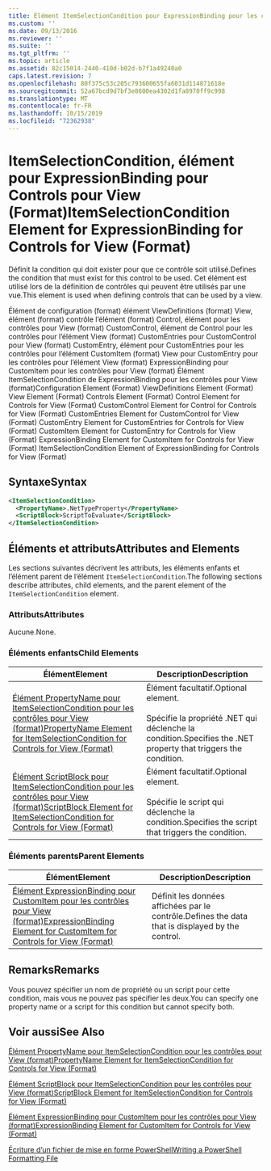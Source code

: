 ```yaml
---
title: Élément ItemSelectionCondition pour ExpressionBinding pour les contrôles pour View (format) | Microsoft Docs
ms.custom: ''
ms.date: 09/13/2016
ms.reviewer: ''
ms.suite: ''
ms.tgt_pltfrm: ''
ms.topic: article
ms.assetid: 82c15014-2440-410d-b02d-b7f1a49240a0
caps.latest.revision: 7
ms.openlocfilehash: 80f375c53c205c793600655fa6031d114871618e
ms.sourcegitcommit: 52a67bcd9d7bf3e8600ea4302d1fa8970ff9c998
ms.translationtype: MT
ms.contentlocale: fr-FR
ms.lasthandoff: 10/15/2019
ms.locfileid: "72362938"
---
```

# <a name="itemselectioncondition-element-for-expressionbinding-for-controls-for-view-format"></a><span data-ttu-id="6956c-102">ItemSelectionCondition, élément pour ExpressionBinding pour Controls pour View (Format)</span><span class="sxs-lookup"><span data-stu-id="6956c-102">ItemSelectionCondition Element for ExpressionBinding for Controls for View (Format)</span></span>

<span data-ttu-id="6956c-103">Définit la condition qui doit exister pour que ce contrôle soit utilisé.</span><span class="sxs-lookup"><span data-stu-id="6956c-103">Defines the condition that must exist for this control to be used.</span></span> <span data-ttu-id="6956c-104">Cet élément est utilisé lors de la définition de contrôles qui peuvent être utilisés par une vue.</span><span class="sxs-lookup"><span data-stu-id="6956c-104">This element is used when defining controls that can be used by a view.</span></span>

<span data-ttu-id="6956c-105">Élément de configuration (format) élément ViewDefinitions (format) View, élément (format) contrôle l’élément (format) Control, élément pour les contrôles pour View (format) CustomControl, élément de Control pour les contrôles pour l’élément View (format) CustomEntries pour CustomControl pour View (format) CustomEntry, élément pour CustomEntries pour les contrôles pour l’élément CustomItem (format) View pour CustomEntry pour les contrôles pour l’élément View (format) ExpressionBinding pour CustomItem pour les contrôles pour View (format) Élément ItemSelectionCondition de ExpressionBinding pour les contrôles pour View (format)</span><span class="sxs-lookup"><span data-stu-id="6956c-105">Configuration Element (Format) ViewDefinitions Element (Format) View Element (Format) Controls Element (Format) Control Element for Controls for View (Format) CustomControl Element for Control for Controls for View (Format) CustomEntries Element for CustomControl for View (Format) CustomEntry Element for CustomEntries for Controls for View (Format) CustomItem Element for CustomEntry for Controls for View (Format) ExpressionBinding Element for CustomItem for Controls for View (Format) ItemSelectionCondition Element of ExpressionBinding for Controls for View (Format)</span></span>

## <a name="syntax"></a><span data-ttu-id="6956c-106">Syntaxe</span><span class="sxs-lookup"><span data-stu-id="6956c-106">Syntax</span></span>

```xml
<ItemSelectionCondition>
  <PropertyName>.NetTypeProperty</PropertyName>
  <ScriptBlock>ScriptToEvaluate</ScriptBlock>
</ItemSelectionCondition>
```

## <a name="attributes-and-elements"></a><span data-ttu-id="6956c-107">Éléments et attributs</span><span class="sxs-lookup"><span data-stu-id="6956c-107">Attributes and Elements</span></span>

<span data-ttu-id="6956c-108">Les sections suivantes décrivent les attributs, les éléments enfants et l’élément parent de l’élément `ItemSelectionCondition`.</span><span class="sxs-lookup"><span data-stu-id="6956c-108">The following sections describe attributes, child elements, and the parent element of the `ItemSelectionCondition` element.</span></span>

### <a name="attributes"></a><span data-ttu-id="6956c-109">Attributs</span><span class="sxs-lookup"><span data-stu-id="6956c-109">Attributes</span></span>

<span data-ttu-id="6956c-110">Aucune.</span><span class="sxs-lookup"><span data-stu-id="6956c-110">None.</span></span>

### <a name="child-elements"></a><span data-ttu-id="6956c-111">Éléments enfants</span><span class="sxs-lookup"><span data-stu-id="6956c-111">Child Elements</span></span>

|<span data-ttu-id="6956c-112">Élément</span><span class="sxs-lookup"><span data-stu-id="6956c-112">Element</span></span>|<span data-ttu-id="6956c-113">Description</span><span class="sxs-lookup"><span data-stu-id="6956c-113">Description</span></span>|
|-------------|-----------------|
|[<span data-ttu-id="6956c-114">Élément PropertyName pour ItemSelectionCondition pour les contrôles pour View (format)</span><span class="sxs-lookup"><span data-stu-id="6956c-114">PropertyName Element for ItemSelectionCondition for Controls for View (Format)</span></span>](./propertyname-element-for-itemselectioncondition-for-controls-for-view-format.md)|<span data-ttu-id="6956c-115">Élément facultatif.</span><span class="sxs-lookup"><span data-stu-id="6956c-115">Optional element.</span></span><br /><br /> <span data-ttu-id="6956c-116">Spécifie la propriété .NET qui déclenche la condition.</span><span class="sxs-lookup"><span data-stu-id="6956c-116">Specifies the .NET property that triggers the condition.</span></span>|
|[<span data-ttu-id="6956c-117">Élément ScriptBlock pour ItemSelectionCondition pour les contrôles pour View (format)</span><span class="sxs-lookup"><span data-stu-id="6956c-117">ScriptBlock Element for ItemSelectionCondition for Controls for View (Format)</span></span>](./scriptblock-element-for-itemselectioncondition-for-controls-for-view-format.md)|<span data-ttu-id="6956c-118">Élément facultatif.</span><span class="sxs-lookup"><span data-stu-id="6956c-118">Optional element.</span></span><br /><br /> <span data-ttu-id="6956c-119">Spécifie le script qui déclenche la condition.</span><span class="sxs-lookup"><span data-stu-id="6956c-119">Specifies the script that triggers the condition.</span></span>|

### <a name="parent-elements"></a><span data-ttu-id="6956c-120">Éléments parents</span><span class="sxs-lookup"><span data-stu-id="6956c-120">Parent Elements</span></span>

|<span data-ttu-id="6956c-121">Élément</span><span class="sxs-lookup"><span data-stu-id="6956c-121">Element</span></span>|<span data-ttu-id="6956c-122">Description</span><span class="sxs-lookup"><span data-stu-id="6956c-122">Description</span></span>|
|-------------|-----------------|
|[<span data-ttu-id="6956c-123">Élément ExpressionBinding pour CustomItem pour les contrôles pour View (format)</span><span class="sxs-lookup"><span data-stu-id="6956c-123">ExpressionBinding Element for CustomItem for Controls for View (Format)</span></span>](./expressionbinding-element-for-customitem-for-controls-for-view-format.md)|<span data-ttu-id="6956c-124">Définit les données affichées par le contrôle.</span><span class="sxs-lookup"><span data-stu-id="6956c-124">Defines the data that is displayed by the control.</span></span>|

## <a name="remarks"></a><span data-ttu-id="6956c-125">Remarks</span><span class="sxs-lookup"><span data-stu-id="6956c-125">Remarks</span></span>

<span data-ttu-id="6956c-126">Vous pouvez spécifier un nom de propriété ou un script pour cette condition, mais vous ne pouvez pas spécifier les deux.</span><span class="sxs-lookup"><span data-stu-id="6956c-126">You can specify one property name or a script for this condition but cannot specify both.</span></span>

## <a name="see-also"></a><span data-ttu-id="6956c-127">Voir aussi</span><span class="sxs-lookup"><span data-stu-id="6956c-127">See Also</span></span>

[<span data-ttu-id="6956c-128">Élément PropertyName pour ItemSelectionCondition pour les contrôles pour View (format)</span><span class="sxs-lookup"><span data-stu-id="6956c-128">PropertyName Element for ItemSelectionCondition for Controls for View (Format)</span></span>](./propertyname-element-for-itemselectioncondition-for-controls-for-view-format.md)

[<span data-ttu-id="6956c-129">Élément ScriptBlock pour ItemSelectionCondition pour les contrôles pour View (format)</span><span class="sxs-lookup"><span data-stu-id="6956c-129">ScriptBlock Element for ItemSelectionCondition for Controls for View (Format)</span></span>](./scriptblock-element-for-itemselectioncondition-for-controls-for-view-format.md)

[<span data-ttu-id="6956c-130">Élément ExpressionBinding pour CustomItem pour les contrôles pour View (format)</span><span class="sxs-lookup"><span data-stu-id="6956c-130">ExpressionBinding Element for CustomItem for Controls for View (Format)</span></span>](./expressionbinding-element-for-customitem-for-controls-for-view-format.md)

[<span data-ttu-id="6956c-131">Écriture d’un fichier de mise en forme PowerShell</span><span class="sxs-lookup"><span data-stu-id="6956c-131">Writing a PowerShell Formatting File</span></span>](./writing-a-powershell-formatting-file.md)
